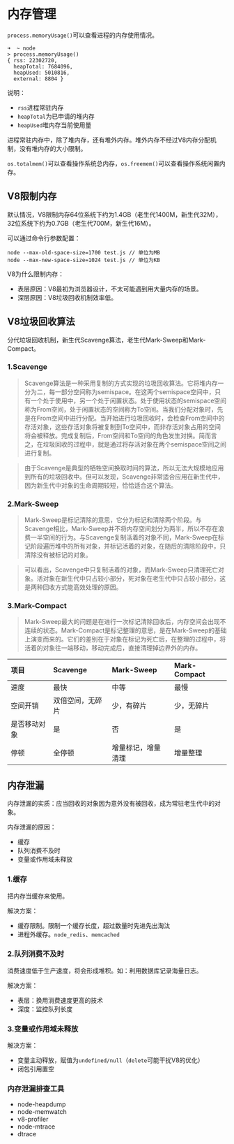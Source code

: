 # 内存管理

`process.memoryUsage()`可以查看进程的内存使用情况。

    ➜  ~ node
    > process.memoryUsage()
    { rss: 22302720,
      heapTotal: 7684096,
      heapUsed: 5010816,
      external: 8804 }

说明：

* `rss`进程常驻内存
* `heapTotal`为已申请的堆内存
* `heapUsed`堆内存当前使用量

进程常驻内存中，除了堆内存，还有堆外内存。堆外内存不经过V8内存分配机制，没有堆内存的大小限制。

`os.totalmem()`可以查看操作系统总内存，`os.freemem()`可以查看操作系统闲置内存。

## V8限制内存

默认情况，V8限制内存64位系统下约为1.4GB（老生代1400M，新生代32M），32位系统下约为0.7GB（老生代700M，新生代16M）。

可以通过命令行参数配置：

    node --max-old-space-size=1700 test.js // 单位为MB
    node --max-new-space-size=1024 test.js // 单位为KB

V8为什么限制内存：

* 表层原因：V8最初为浏览器设计，不太可能遇到用大量内存的场景。
* 深层原因：V8垃圾回收机制效率低。

## V8垃圾回收算法

分代垃圾回收机制，新生代Scavenge算法，老生代Mark-Sweep和Mark-Compact。

### 1.Scavenge

> Scavenge算法是一种采用复制的方式实现的垃圾回收算法。它将堆内存一分为二，每一部分空间称为semispace。在这两个semispace空间中，只有一个处于使用中，另一个处于闲置状态。处于使用状态的semispace空间称为From空间，处于闲置状态的空间称为To空间。当我们分配对象时，先是在From空间中进行分配。当开始进行垃圾回收时，会检查From空间中的存活对象，这些存活对象将被复制到To空间中，而非存活对象占用的空间将会被释放。完成复制后，From空间和To空间的角色发生对换。简而言之，在垃圾回收的过程中，就是通过将存活对象在两个semispace空间之间进行复制。

> 由于Scavenge是典型的牺牲空间换取时间的算法，所以无法大规模地应用到所有的垃圾回收中。但可以发现，Scavenge非常适合应用在新生代中，因为新生代中对象的生命周期较短，恰恰适合这个算法。

### 2.Mark-Sweep

> Mark-Sweep是标记清除的意思，它分为标记和清除两个阶段。与Scavenge相比，Mark-Sweep并不将内存空间划分为两半，所以不存在浪费一半空间的行为。与Scavenge复制活着的对象不同，Mark-Sweep在标记阶段遍历堆中的所有对象，并标记活着的对象，在随后的清除阶段中，只清除没有被标记的对象。

> 可以看出，Scavenge中只复制活着的对象，而Mark-Sweep只清理死亡对象。活对象在新生代中只占较小部分，死对象在老生代中只占较小部分，这是两种回收方式能高效处理的原因。

### 3.Mark-Compact

> Mark-Sweep最大的问题是在进行一次标记清除回收后，内存空间会出现不连续的状态。Mark-Compact是标记整理的意思，是在Mark-Sweep的基础上演变而来的。它们的差别在于对象在标记为死亡后，在整理的过程中，将活着的对象往一端移动，移动完成后，直接清理掉边界外的内存。

| **项目** | **Scavenge** | **Mark-Sweep** | **Mark-Compact** |
| :--- | :--- | :--- | :--- |
| 速度 | 最快 | 中等 | 最慢 |
| 空间开销 | 双倍空间，无碎片 | 少，有碎片 | 少，无碎片 |
| 是否移动对象 | 是 | 否 | 是 |
| 停顿 | 全停顿 | 增量标记，增量清理 | 增量整理 |

## 内存泄漏

内存泄漏的实质：应当回收的对象因为意外没有被回收，成为常驻老生代中的对象。

内存泄漏的原因：

* 缓存
* 队列消费不及时
* 变量或作用域未释放

### 1.缓存

把内存当缓存来使用。

解决方案：

* 缓存限制。限制一个缓存长度，超过数量时先进先出淘汰
* 进程外缓存。`node_redis`、`memcached`

### 2.队列消费不及时

消费速度低于生产速度，将会形成堆积。如：利用数据库记录海量日志。

解决方案：

* 表层：换用消费速度更高的技术
* 深度：监控队列长度

### 3.变量或作用域未释放

解决方案：

* 变量主动释放，赋值为`undefined/null`（`delete`可能干扰V8的优化）
* 闭包引用置空

### 内存泄漏排查工具

* node-heapdump
* node-memwatch
* v8-profiler
* node-mtrace
* dtrace

